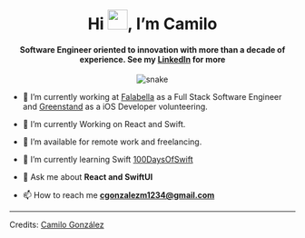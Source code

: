 <div align="center">
<h1 align="center">Hi <img width="35" src="https://github.com/cgonzalezm1234/cgonzalezm1234/blob/main/resources/img/waving.gif">, I’m Camilo</h1>
<h4 align="center">Software Engineer oriented to innovation with more than a decade of experience. See my <a href="https://www.linkedin.com/in/camilo-gonzalez-munoz/?locale=en_US" target="_blank">LinkedIn</a> for more</h4>
</div>

<div align="center">
  <img  src="https://github.com/cgonzalezm1234/cgonzalezm1234/blob/main/resources/img/grid-snake.svg"
       alt="snake" />
</div>

- 🔭 I’m currently working at <a href="https://www.linkedin.com/company/saci-falabella/mycompany/" target="blank">Falabella</a> as a Full Stack Software Engineer and <a href="https://apps.apple.com/us/app/greenstand-treetracker/id1554174094" target="blank">Greenstand</a> as a iOS Developer volunteering.

- 🌱 I’m currently Working on React and Swift.

- 🤝 I’m available for remote work and freelancing.

- 🌱 I’m currently learning Swift <a href="https://www.hackingwithswift.com/" target="blank">100DaysOfSwift</a>

- 💬 Ask me about **React and SwiftUI**

- 📫 How to reach me **cgonzalezm1234@gmail.com**

-----
Credits: [Camilo González](https://github.com/cgonzalezm1234)
